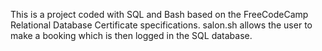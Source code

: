 This is a project coded with SQL and Bash based on the FreeCodeCamp Relational Database Certificate specifications. salon.sh allows the user to make a booking which is then logged in the SQL database.
